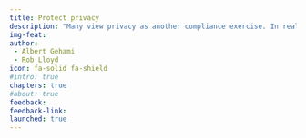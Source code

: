 ```yaml
---
title: Protect privacy
description: "Many view privacy as another compliance exercise. In reality, privacy is about building residents’ trust in our agencies and our use of information technologies."
img-feat: 
author:
 - Albert Gehami
 - Rob Lloyd
icon: fa-solid fa-shield
#intro: true
chapters: true
#about: true
feedback: 
feedback-link: 
launched: true
---
```


